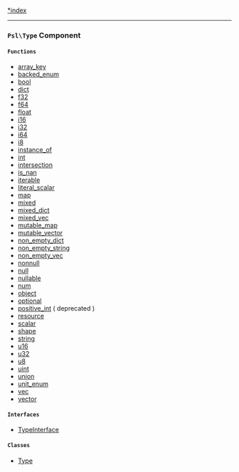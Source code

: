 <!--
    This markdown file was generated using `docs/documenter.php`.

    Any edits to it will likely be lost.
-->

[*index](./../README.md)

---

### `Psl\Type` Component

#### `Functions`

- [array_key](./../../src/Psl/Type/array_key.php#L10)
- [backed_enum](./../../src/Psl/Type/backed_enum.php#L16)
- [bool](./../../src/Psl/Type/bool.php#L10)
- [dict](./../../src/Psl/Type/dict.php#L16)
- [f32](./../../src/Psl/Type/f32.php#L12)
- [f64](./../../src/Psl/Type/f64.php#L12)
- [float](./../../src/Psl/Type/float.php#L10)
- [i16](./../../src/Psl/Type/i16.php#L12)
- [i32](./../../src/Psl/Type/i32.php#L12)
- [i64](./../../src/Psl/Type/i64.php#L12)
- [i8](./../../src/Psl/Type/i8.php#L12)
- [instance_of](./../../src/Psl/Type/instance_of.php#L14)
- [int](./../../src/Psl/Type/int.php#L10)
- [intersection](./../../src/Psl/Type/intersection.php#L18)
- [is_nan](./../../src/Psl/Type/is_nan.php#L14)
- [iterable](./../../src/Psl/Type/iterable.php#L16)
- [literal_scalar](./../../src/Psl/Type/literal_scalar.php#L14)
- [map](./../../src/Psl/Type/map.php#L18)
- [mixed](./../../src/Psl/Type/mixed.php#L10)
- [mixed_dict](./../../src/Psl/Type/mixed_dict.php#L10)
- [mixed_vec](./../../src/Psl/Type/mixed_vec.php#L10)
- [mutable_map](./../../src/Psl/Type/mutable_map.php#L18)
- [mutable_vector](./../../src/Psl/Type/mutable_vector.php#L16)
- [non_empty_dict](./../../src/Psl/Type/non_empty_dict.php#L16)
- [non_empty_string](./../../src/Psl/Type/non_empty_string.php#L10)
- [non_empty_vec](./../../src/Psl/Type/non_empty_vec.php#L14)
- [nonnull](./../../src/Psl/Type/nonnull.php#L12)
- [null](./../../src/Psl/Type/null.php#L10)
- [nullable](./../../src/Psl/Type/nullable.php#L14)
- [num](./../../src/Psl/Type/num.php#L10)
- [object](./../../src/Psl/Type/object.php#L10)
- [optional](./../../src/Psl/Type/optional.php#L14)
- [positive_int](./../../src/Psl/Type/positive_int.php#L12) ( deprecated )
- [resource](./../../src/Psl/Type/resource.php#L12)
- [scalar](./../../src/Psl/Type/scalar.php#L10)
- [shape](./../../src/Psl/Type/shape.php#L15)
- [string](./../../src/Psl/Type/string.php#L10)
- [u16](./../../src/Psl/Type/u16.php#L12)
- [u32](./../../src/Psl/Type/u32.php#L12)
- [u8](./../../src/Psl/Type/u8.php#L12)
- [uint](./../../src/Psl/Type/uint.php#L12)
- [union](./../../src/Psl/Type/union.php#L16)
- [unit_enum](./../../src/Psl/Type/unit_enum.php#L16)
- [vec](./../../src/Psl/Type/vec.php#L14)
- [vector](./../../src/Psl/Type/vector.php#L16)

#### `Interfaces`

- [TypeInterface](./../../src/Psl/Type/TypeInterface.php#L14)

#### `Classes`

- [Type](./../../src/Psl/Type/Type.php#L15)


